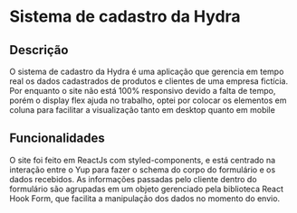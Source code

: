 # Sistema de cadastro da Hydra

## Descrição 

O sistema de cadastro da Hydra é uma aplicação que gerencia em tempo real os dados cadastrados de produtos e clientes de uma empresa fictícia. Por enquanto o site não está 100% responsivo devido a falta de tempo, porém o display flex ajuda no trabalho, optei por colocar os elementos em coluna para facilitar a visualização tanto em desktop quanto em mobile

## Funcionalidades

O site foi feito em ReactJs com styled-components, e está centrado na interação entre o Yup para fazer o schema do corpo do formulário e os dados recebidos. As informações passadas pelo cliente dentro do formulário são agrupadas em um objeto gerenciado pela biblioteca React Hook Form, que facilita a manipulação dos dados no momento do envio. 

